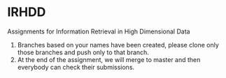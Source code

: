 # IRHDD
Assignments for Information Retrieval in High Dimensional Data
1. Branches based on your names have been created, please clone only those branches and push only to that branch.
2. At the end of the assignment, we will merge to master and then everybody can check their submissions.
